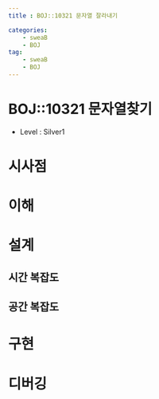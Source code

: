 ```yaml
---
title : BOJ::10321 문자열 잘라내기

categories:
    - sweaB
    - BOJ
tag:
    - sweaB
    - BOJ
---
```

# BOJ::10321 문자열찾기
[BOJ]:<x>
- Level : Silver1

# 시사점

# 이해

# 설계

## 시간 복잡도

## 공간 복잡도

# 구현

# 디버깅

